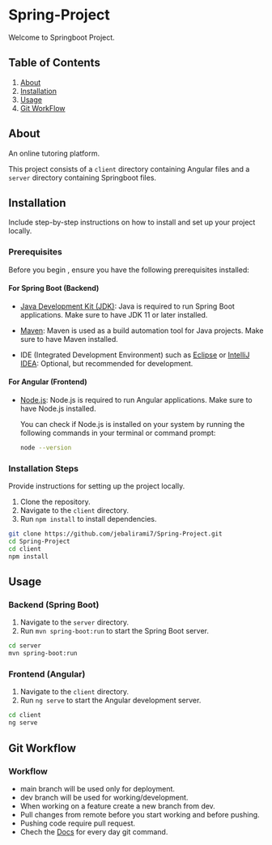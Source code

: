# Spring-Project

Welcome to Springboot Project.

## Table of Contents

1. [About](#about)
2. [Installation](#installation)
3. [Usage](#usage)
4. [Git WorkFlow](#git-workflow)  

## About

An online tutoring platform.  

This project consists of a `client` directory containing Angular files and a `server` directory containing Springboot files.

## Installation

Include step-by-step instructions on how to install and set up your project locally.

### Prerequisites

Before you begin , ensure you have the following prerequisites installed:

#### For Spring Boot (Backend)

- [Java Development Kit (JDK)](https://www.oracle.com/java/technologies/javase-jdk11-downloads.html): Java is required to run Spring Boot applications. Make sure to have JDK 11 or later installed.

- [Maven](https://maven.apache.org/): Maven is used as a build automation tool for Java projects. Make sure to have Maven installed.

- IDE (Integrated Development Environment) such as [Eclipse](https://www.eclipse.org/) or [IntelliJ IDEA](https://www.jetbrains.com/idea/): Optional, but recommended for development.

#### For Angular (Frontend)

- [Node.js](https://nodejs.org/): Node.js is required to run Angular applications. Make sure to have Node.js installed. 

  You can check if Node.js is installed on your system by running the following commands in your terminal or command prompt:

  ```bash
  node --version

### Installation Steps

Provide instructions for setting up the project locally.

1. Clone the repository.
2. Navigate to the `client` directory.
3. Run `npm install` to install dependencies.

```bash
git clone https://github.com/jebalirami7/Spring-Project.git
cd Spring-Project
cd client
npm install
```

## Usage

### Backend (Spring Boot)

1. Navigate to the `server` directory.
2. Run `mvn spring-boot:run` to start the Spring Boot server.

```bash
cd server
mvn spring-boot:run
```

### Frontend (Angular)

1. Navigate to the `client` directory.
3. Run `ng serve` to start the Angular development server.


```bash
cd client
ng serve
```

## Git Workflow
### Workflow  
* main branch will be used only for deployment.  
* dev branch will be used for working/development.
* When working on a feature create a new branch from dev.  
* Pull changes from remote before you start working and before pushing.  
* Pushing code require pull request.  
* Chech the [Docs](docs/README.md) for every day git command.
